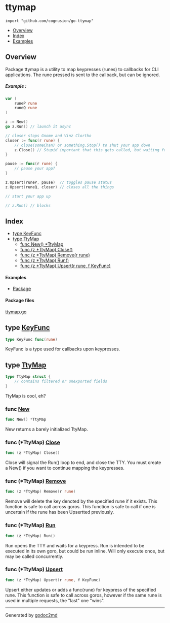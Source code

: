 

# ttymap
`import "github.com/cognusion/go-ttymap"`

* [Overview](#pkg-overview)
* [Index](#pkg-index)
* [Examples](#pkg-examples)

## <a name="pkg-overview">Overview</a>
Package ttymap is a utility to map keypresses (runes) to callbacks for CLI applications.
The rune pressed is sent to the callback, but can be ignored.


##### Example :
``` go
var (
    runeP rune
    runeQ rune
)

z := New()
go z.Run() // launch it async

// closer stops Gnome and Vinz Clortho
closer := func(r rune) {
    // close(someChan) or something.Stop() to shut your app down
    z.Close() // Stupid important that this gets called, but waiting for a defer is generally late.
}

pause := func(r rune) {
    // pause your app?
}

z.Upsert(runeP, pause)  // toggles pause status
z.Upsert(runeQ, closer) // closes all the things

// start your app up

// z.Run() // blocks
```



## <a name="pkg-index">Index</a>
* [type KeyFunc](#KeyFunc)
* [type TtyMap](#TtyMap)
  * [func New() *TtyMap](#New)
  * [func (z *TtyMap) Close()](#TtyMap.Close)
  * [func (z *TtyMap) Remove(r rune)](#TtyMap.Remove)
  * [func (z *TtyMap) Run()](#TtyMap.Run)
  * [func (z *TtyMap) Upsert(r rune, f KeyFunc)](#TtyMap.Upsert)

#### <a name="pkg-examples">Examples</a>
* [Package](#example-)

#### <a name="pkg-files">Package files</a>
[ttymap.go](https://github.com/cognusion/go-ttymap/tree/master/ttymap.go)






## <a name="KeyFunc">type</a> [KeyFunc](https://github.com/cognusion/go-ttymap/tree/master/ttymap.go?s=285:308#L13)
``` go
type KeyFunc func(rune)
```
KeyFunc is a type used for callbacks upon keypresses.










## <a name="TtyMap">type</a> [TtyMap](https://github.com/cognusion/go-ttymap/tree/master/ttymap.go?s=333:465#L16)
``` go
type TtyMap struct {
    // contains filtered or unexported fields
}

```
TtyMap is cool, eh?







### <a name="New">func</a> [New](https://github.com/cognusion/go-ttymap/tree/master/ttymap.go?s=511:529#L25)
``` go
func New() *TtyMap
```
New returns a barely initialized TtyMap.





### <a name="TtyMap.Close">func</a> (\*TtyMap) [Close](https://github.com/cognusion/go-ttymap/tree/master/ttymap.go?s=2128:2152#L92)
``` go
func (z *TtyMap) Close()
```
Close will signal the Run() loop to end, and close the TTY.
You must create a New() if you want to continue mapping the keypresses.




### <a name="TtyMap.Remove">func</a> (\*TtyMap) [Remove](https://github.com/cognusion/go-ttymap/tree/master/ttymap.go?s=1204:1235#L48)
``` go
func (z *TtyMap) Remove(r rune)
```
Remove will delete the key denoted by the specified rune if it exists.
This function is safe to call across goros. This function is safe to call if one is
uncertain if the rune has been Upsertted previously.




### <a name="TtyMap.Run">func</a> (\*TtyMap) [Run](https://github.com/cognusion/go-ttymap/tree/master/ttymap.go?s=1486:1508#L57)
``` go
func (z *TtyMap) Run()
```
Run opens the TTY and waits for a keypress. Run is intended to be executed in its
own goro, but could be run inline. Will only execute once, but may be called concurrently.




### <a name="TtyMap.Upsert">func</a> (\*TtyMap) [Upsert](https://github.com/cognusion/go-ttymap/tree/master/ttymap.go?s=877:919#L38)
``` go
func (z *TtyMap) Upsert(r rune, f KeyFunc)
```
Upsert either updates or adds a func(rune) for keypress of the specified rune.
This function is safe to call across goros, however if the same rune is used in multiple
requests, the "last" one "wins".








- - -
Generated by [godoc2md](http://github.com/cognusion/godoc2md)
